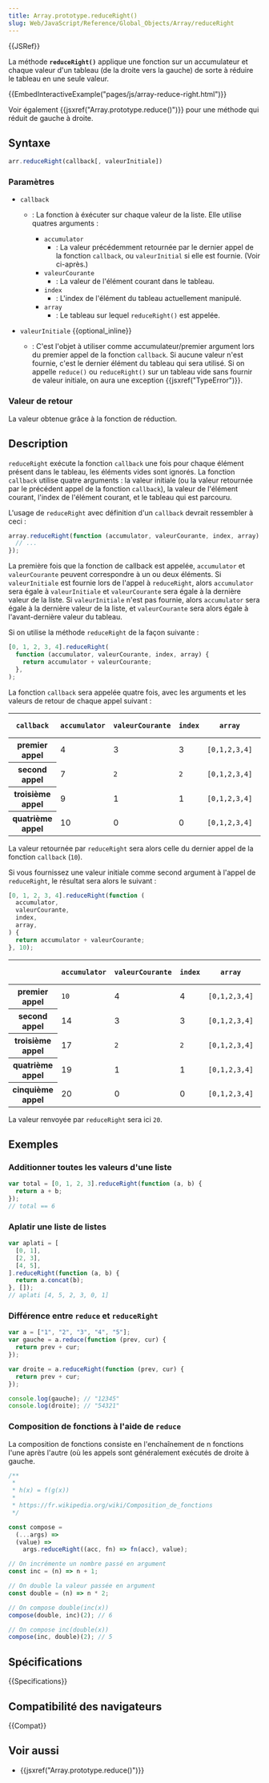 ```yaml
---
title: Array.prototype.reduceRight()
slug: Web/JavaScript/Reference/Global_Objects/Array/reduceRight
---
```


{{JSRef}}

La méthode **`reduceRight()`** applique une fonction sur un accumulateur et chaque valeur d'un tableau (de la droite vers la gauche) de sorte à réduire le tableau en une seule valeur.

{{EmbedInteractiveExample("pages/js/array-reduce-right.html")}}

Voir également {{jsxref("Array.prototype.reduce()")}} pour une méthode qui réduit de gauche à droite.

## Syntaxe

```js
arr.reduceRight(callback[, valeurInitiale])
```

### Paramètres

- `callback`

  - : La fonction à éxécuter sur chaque valeur de la liste. Elle utilise quatres arguments :

    - `accumulator`
      - : La valeur précédemment retournée par le dernier appel de la fonction `callback`, ou `valeurInitial` si elle est fournie. (Voir ci-après.)
    - `valeurCourante`
      - : La valeur de l'élément courant dans le tableau.
    - `index`
      - : L'index de l'élément du tableau actuellement manipulé.
    - `array`
      - : Le tableau sur lequel `reduceRight()` est appelée.

- `valeurInitiale` {{optional_inline}}
  - : C'est l'objet à utiliser comme accumulateur/premier argument lors du premier appel de la fonction `callback`. Si aucune valeur n'est fournie, c'est le dernier élément du tableau qui sera utilisé. Si on appelle `reduce()` ou `reduceRight()` sur un tableau vide sans fournir de valeur initiale, on aura une exception {{jsxref("TypeError")}}.

### Valeur de retour

La valeur obtenue grâce à la fonction de réduction.

## Description

`reduceRight` exécute la fonction `callback` une fois pour chaque élément présent dans le tableau, les éléments vides sont ignorés. La fonction `callback` utilise quatre arguments : la valeur initiale (ou la valeur retournée par le précédent appel de la fonction `callback`), la valeur de l'élément courant, l'index de l'élément courant, et le tableau qui est parcouru.

L'usage de `reduceRight` avec définition d'un `callback` devrait ressembler à ceci :

```js
array.reduceRight(function (accumulator, valeurCourante, index, array) {
  // ...
});
```

La première fois que la fonction de callback est appelée, `accumulator` et `valeurCourante` peuvent correspondre à un ou deux éléments. Si `valeurInitiale` est fournie lors de l'appel à `reduceRight`, alors `accumulator` sera égale à `valeurInitiale` et `valeurCourante` sera égale à la dernière valeur de la liste. Si `valeurInitiale` n'est pas fournie, alors `accumulator` sera égale à la dernière valeur de la liste, et `valeurCourante` sera alors égale à l'avant-dernière valeur du tableau.

Si on utilise la méthode `reduceRight` de la façon suivante :

```js
[0, 1, 2, 3, 4].reduceRight(
  function (accumulator, valeurCourante, index, array) {
    return accumulator + valeurCourante;
  },
);
```

La fonction `callback` sera appelée quatre fois, avec les arguments et les valeurs de retour de chaque appel suivant :

<table>
  <thead>
    <tr>
      <th scope="col"><code>callback</code></th>
      <th scope="col"><code>accumulator</code></th>
      <th scope="col"><code>valeurCourante</code></th>
      <th scope="col"><code>index</code></th>
      <th scope="col"><code>array</code></th>
      <th scope="col">Valeur renvoyée</th>
    </tr>
  </thead>
  <tbody>
    <tr>
      <th scope="row">premier appel</th>
      <td>4</td>
      <td>3</td>
      <td>3</td>
      <td><code>[0,1,2,3,4]</code></td>
      <td>7</td>
    </tr>
    <tr>
      <th scope="row">second appel</th>
      <td>7</td>
      <td><code>2</code></td>
      <td><code>2</code></td>
      <td><code>[0,1,2,3,4]</code></td>
      <td>9</td>
    </tr>
    <tr>
      <th scope="row">troisième appel</th>
      <td>9</td>
      <td>1</td>
      <td>1</td>
      <td><code>[0,1,2,3,4]</code></td>
      <td>10</td>
    </tr>
    <tr>
      <th scope="row">quatrième appel</th>
      <td>10</td>
      <td>0</td>
      <td>0</td>
      <td><code>[0,1,2,3,4]</code></td>
      <td><code>10</code></td>
    </tr>
  </tbody>
</table>

La valeur retournée par `reduceRight` sera alors celle du dernier appel de la fonction `callback` (`10`).

Si vous fournissez une valeur initiale comme second argument à l'appel de `reduceRight`, le résultat sera alors le suivant :

```js
[0, 1, 2, 3, 4].reduceRight(function (
  accumulator,
  valeurCourante,
  index,
  array,
) {
  return accumulator + valeurCourante;
}, 10);
```

<table>
  <thead>
    <tr>
      <th scope="col"></th>
      <th scope="col"><code>accumulator</code></th>
      <th scope="col"><code>valeurCourante</code></th>
      <th scope="col"><code>index</code></th>
      <th scope="col"><code>array</code></th>
      <th scope="col">Valeur renvoyée</th>
    </tr>
  </thead>
  <tbody>
    <tr>
      <th scope="row">premier appel</th>
      <td><code>10</code></td>
      <td>4</td>
      <td>4</td>
      <td><code>[0,1,2,3,4]</code></td>
      <td><code>14</code></td>
    </tr>
    <tr>
      <th scope="row">second appel</th>
      <td>14</td>
      <td>3</td>
      <td>3</td>
      <td><code>[0,1,2,3,4]</code></td>
      <td><code>17</code></td>
    </tr>
    <tr>
      <th scope="row">troisième appel</th>
      <td>17</td>
      <td><code>2</code></td>
      <td><code>2</code></td>
      <td><code>[0,1,2,3,4]</code></td>
      <td><code>19</code></td>
    </tr>
    <tr>
      <th scope="row">quatrième appel</th>
      <td>19</td>
      <td>1</td>
      <td>1</td>
      <td><code>[0,1,2,3,4]</code></td>
      <td>20</td>
    </tr>
    <tr>
      <th scope="row">cinquième appel</th>
      <td>20</td>
      <td>0</td>
      <td>0</td>
      <td><code>[0,1,2,3,4]</code></td>
      <td><code>20</code></td>
    </tr>
  </tbody>
</table>

La valeur renvoyée par `reduceRight` sera ici `20`.

## Exemples

### Additionner toutes les valeurs d'une liste

```js
var total = [0, 1, 2, 3].reduceRight(function (a, b) {
  return a + b;
});
// total == 6
```

### Aplatir une liste de listes

```js
var aplati = [
  [0, 1],
  [2, 3],
  [4, 5],
].reduceRight(function (a, b) {
  return a.concat(b);
}, []);
// aplati [4, 5, 2, 3, 0, 1]
```

### Différence entre `reduce` et `reduceRight`

```js
var a = ["1", "2", "3", "4", "5"];
var gauche = a.reduce(function (prev, cur) {
  return prev + cur;
});

var droite = a.reduceRight(function (prev, cur) {
  return prev + cur;
});

console.log(gauche); // "12345"
console.log(droite); // "54321"
```

### Composition de fonctions à l'aide de `reduce`

La composition de fonctions consiste en l'enchaînement de n fonctions l'une après l'autre (où les appels sont généralement exécutés de droite à gauche.

```js
/**
 *
 * h(x) = f(g(x))
 *
 * https://fr.wikipedia.org/wiki/Composition_de_fonctions
 */

const compose =
  (...args) =>
  (value) =>
    args.reduceRight((acc, fn) => fn(acc), value);

// On incrémente un nombre passé en argument
const inc = (n) => n + 1;

// On double la valeur passée en argument
const double = (n) => n * 2;

// On compose double(inc(x))
compose(double, inc)(2); // 6

// On compose inc(double(x))
compose(inc, double)(2); // 5
```

## Spécifications

{{Specifications}}

## Compatibilité des navigateurs

{{Compat}}

## Voir aussi

- {{jsxref("Array.prototype.reduce()")}}
